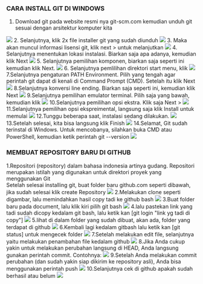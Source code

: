 ### CARA INSTALL GIT DI WINDOWS
1. Download git pada website resmi nya     git-scm.com kemudian unduh git sesuai dengan arsitektur komputer kita
<img src="Pict/1.png">
2. Selanjutnya, klik 2x file installer git yang sudah diunduh
<img src="Pict/2.jpg">
3. Maka akan muncul informasi lisensi git, klik next > untuk melanjutkan
<img src="pict/3.jpg">
4. Selanjutnya menentukan lokasi instalasi. Biarkan saja apa adanya, kemudian klik Next 
<img src="pict/4.jpg">
5. Selanjutnya pemilihan komponen, biarkan saja seperti ini kemudian klik Next.
<img src="pict/5.jpg">
6. Selanjutnya pemlilihan direktori start menu, klik 
<img src="pict/6.jpg">
7.Selanjutnya pengaturan PATH Environment. Pilih yang tengah agar perintah git dapat di kenali di Command Prompt (CMD). Setelah itu klik Next 
<img src="pict/7.jpg">
8.Selanjutnya konversi line ending. Biarkan saja seperti ini, kemudian klik Next
<img src="pict/8.jpg">
9.Selanjutnya pemilihan emulator terminal. Pilih saja yang bawah, kemudian klik 
<img src="pict/9.jpg">
10.Selanjutnya pemilihan opsi ekstra. Klik saja Next >
<img src="pict/10.jpg">
11.Selanjutnya pemilihan opsi ekspreimental, langsung saja klik Install untuk memulai 
<img src="pict/11.jpg">
12.Tunggu beberapa saat, instalasi sedang dilakukan.
<img src="pict/12.jpg">
13.Setelah selesai, kita bisa langsung klik Finish
<img src="pict/13.jpg">
14.Selamat, Git sudah terinstal di Windows. Untuk mencobanya, silahkan buka CMD atau PowerShell, kemudian ketik perintah git --version
<img src="pict/14.jpg">

### MEMBUAT REPOSITORY BARU DI GITHUB
1.Repositori (repository) dalam bahasa indonesia artinya gudang. Repositori merupakan istilah yang digunakan untuk direktori proyek yang menggunakan Git	
Setelah selesai installing git, buat folder baru github.com seperti dibawah, jika sudah selesai klik create Repository
<img src="pict/15.jpg">
2.Melakukan clone seperti digambar, lalu memindahkan hasil copy tadi ke github bash
<img src="pict/16.jpg">
3.Buat folder baru pada document, lalu klik kiri pilih git bash
<img src="pict/17.jpg">
4.lalu pastekan link yang tadi sudah dicopy kedalam git bash, lalu ketik kan [git login "link yg tadi di copy"]
<img src="pict/18.jpg">
5.lihat di dalam folder yang sudah dibuat, akan ada, folder yang terdapat di github
<img src="pict/19.jpg">
6.Kembali lagi kedalam gitbash lalu ketik kan [git status] untuk mengecek folder
<img src="pict/20.jpg">
7.Setelah melakukan edit file, selanjutnya yaitu melakukan penambahan file kedalam github
<img src="pict/21.jpg">
8.Jika Anda cukup yakin untuk melakukan perubahan langsung di HEAD, Anda langsung gunakan perintah commit. Contohnya:
<img src="pict/22.jpg">
9.Setelah Anda melakukan commit perubahan (dan sudah yakin siap dikirim ke repository asli), Anda bisa menggunakan perintah push
<img src="pict/23.jpg">
10.Selanjutnya cek di github apakah sudah berhasil atau belum
<img src="pict/24.jpg">
